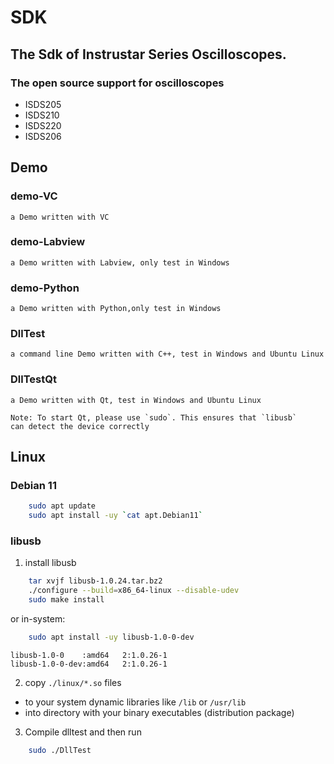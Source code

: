 # SDK
## The Sdk of Instrustar Series Oscilloscopes.
### The open source support for oscilloscopes

- ISDS205
- ISDS210
- ISDS220
- ISDS206

## Demo

### demo-VC
	
	a Demo written with VC
	
### demo-Labview
	
	a Demo written with Labview, only test in Windows

### demo-Python
	
	a Demo written with Python,only test in Windows

### DllTest
	
	a command line Demo written with C++, test in Windows and Ubuntu Linux

### DllTestQt

	a Demo written with Qt, test in Windows and Ubuntu Linux

	Note: To start Qt, please use `sudo`. This ensures that `libusb`
    can detect the device correctly
	
## Linux

### Debian 11

```sh
    sudo apt update
    sudo apt install -uy `cat apt.Debian11`
```

### libusb

1. install libusb

```sh
	tar xvjf libusb-1.0.24.tar.bz2
	./configure --build=x86_64-linux --disable-udev
	sudo make install
```

or in-system:

```sh
    sudo apt install -uy libusb-1.0-0-dev
```
```
libusb-1.0-0    :amd64   2:1.0.26-1
libusb-1.0-0-dev:amd64   2:1.0.26-1
```

2. copy `./linux/*.so` files

- to your system dynamic libraries like `/lib` or `/usr/lib`
- into directory with your binary executables (distribution package)
	
3. Compile dlltest and then run

```sh
	sudo ./DllTest
```
